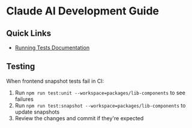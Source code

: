 # Claude AI Development Guide

## Quick Links

- [Running Tests Documentation](packages/web-docs/docs/development/common-tasks/running-tests.md#frontend-component-tests)

## Testing

When frontend snapshot tests fail in CI:
1. Run `npm run test:unit --workspace=packages/lib-components` to see failures
2. Run `npm run test:snapshot --workspace=packages/lib-components` to update snapshots
3. Review the changes and commit if they're expected